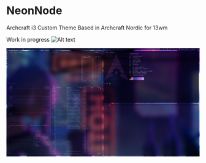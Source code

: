 # NeonNode
 Archcraft i3 Custom Theme Based in Archcraft Nordic for 13wm

Work in progress
![Alt text](screenshots/Screenshot_2023-10-08-13-38-51_2560x1440.png)

![Alt text](screenshots/Screenshot_2023-10-08-13-36-57_2560x1440.png)